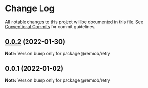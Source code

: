 # Change Log

All notable changes to this project will be documented in this file.
See [Conventional Commits](https://conventionalcommits.org) for commit guidelines.

## [0.0.2](https://bitbucket.org/remrob/r2ecosystem/compare/@remrob/retry@0.0.1...@remrob/retry@0.0.2) (2022-01-30)

**Note:** Version bump only for package @remrob/retry





## 0.0.1 (2022-01-02)

**Note:** Version bump only for package @remrob/retry
